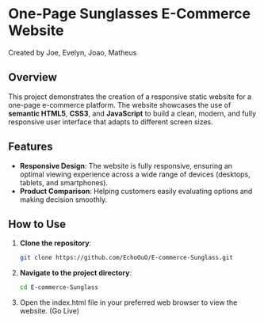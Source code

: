 # One-Page Sunglasses E-Commerce Website

Created by Joe, Evelyn, Joao, Matheus

## Overview

This project demonstrates the creation of a responsive static website for a one-page e-commerce platform. The website showcases the use of **semantic HTML5**, **CSS3**, and **JavaScript** to build a clean, modern, and fully responsive user interface that adapts to different screen sizes.

## Features

- **Responsive Design**: The website is fully responsive, ensuring an optimal viewing experience across a wide range of devices (desktops, tablets, and smartphones).
- **Product Comparison**: Helping customers easily evaluating options and making decision smoothly.

## How to Use

1. **Clone the repository**:
   ```bash
   git clone https://github.com/EchoOuO/E-commerce-Sunglass.git
   ```
2. **Navigate to the project directory**:
   ```bash
   cd E-commerce-Sunglass
   ```
3. Open the index.html file in your preferred web browser to view the website. (Go Live)
